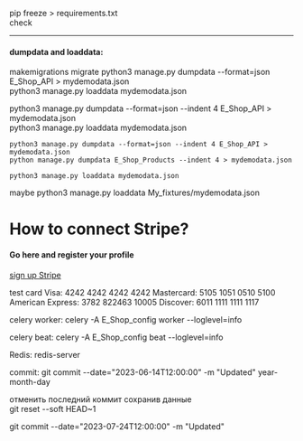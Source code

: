 pip freeze > requirements.txt <br>
check
<hr>
<h4>dumpdata and loaddata:</h4>
makemigrations
migrate
python3 manage.py dumpdata --format=json E_Shop_API > mydemodata.json
<br>
python3 manage.py loaddata mydemodata.json


python3 manage.py dumpdata --format=json --indent 4 E_Shop_API > mydemodata.json
<br>
python3 manage.py loaddata mydemodata.json




```
python3 manage.py dumpdata --format=json --indent 4 E_Shop_API > mydemodata.json
python manage.py dumpdata E_Shop_Products --indent 4 > mydemodata.json

```

```
python3 manage.py loaddata mydemodata.json
```
maybe
python3 manage.py loaddata My_fixtures/mydemodata.json








<h1>How to connect Stripe?</h1>
<h4>Go here and register your profile </h4>
<a href="https://dashboard.stripe.com/login"> sign up Stripe</a>





test card
Visa: 4242 4242 4242 4242
Mastercard: 5105 1051 0510 5100
American Express: 3782 822463 10005
Discover: 6011 1111 1111 1117





celery worker:
celery -A E_Shop_config worker --loglevel=info


celery beat:
celery -A E_Shop_config beat --loglevel=info

Redis:
redis-server


commit:
git commit --date="2023-06-14T12:00:00" -m "Updated"
                   year-month-day



отменить последний коммит сохранив данные  
git reset --soft HEAD~1



git commit --date="2023-07-24T12:00:00" -m "Updated"



